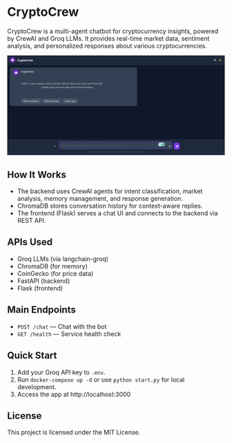 # CryptoCrew

CryptoCrew is a multi-agent chatbot for cryptocurrency insights, powered by CrewAI and Groq LLMs. It provides real-time market data, sentiment analysis, and personalized responses about various cryptocurrencies.

![CryptoCrew](mp.png)

## How It Works
- The backend uses CrewAI agents for intent classification, market analysis, memory management, and response generation.
- ChromaDB stores conversation history for context-aware replies.
- The frontend (Flask) serves a chat UI and connects to the backend via REST API.

## APIs Used
- Groq LLMs (via langchain-groq)
- ChromaDB (for memory)
- CoinGecko (for price data)
- FastAPI (backend)
- Flask (frontend)

## Main Endpoints
- `POST /chat` — Chat with the bot
- `GET /health` — Service health check

## Quick Start
1. Add your Groq API key to `.env`.
2. Run `docker-compose up -d` or use `python start.py` for local development.
3. Access the app at http://localhost:3000

## License

This project is licensed under the MIT License.
